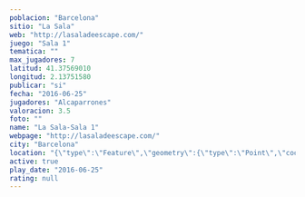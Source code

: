 ```yaml
---
poblacion: "Barcelona"
sitio: "La Sala"
web: "http://lasaladeescape.com/"
juego: "Sala 1"
tematica: ""
max_jugadores: 7
latitud: 41.37569010
longitud: 2.13751580
publicar: "si"
fecha: "2016-06-25"
jugadores: "Alcaparrones"
valoracion: 3.5
foto: ""
name: "La Sala-Sala 1"
webpage: "http://lasaladeescape.com/"
city: "Barcelona"
location: "{\"type\":\"Feature\",\"geometry\":{\"type\":\"Point\",\"coordinates\":[2.1375158,41.3756901]}}"
active: true
play_date: "2016-06-25"
rating: null
---
```

